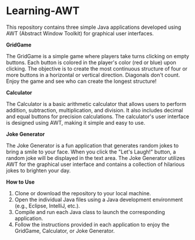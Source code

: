 # Learning-AWT
This repository contains three simple Java applications developed using AWT (Abstract Window Toolkit) for graphical user interfaces.

**GridGame**

The GridGame is a simple game where players take turns clicking on empty buttons. Each button is colored in the player's color (red or blue) upon clicking. The objective is to create the most continuous structure of four or more buttons in a horizontal or vertical direction. Diagonals don't count. Enjoy the game and see who can create the longest structure!

**Calculator**

The Calculator is a basic arithmetic calculator that allows users to perform addition, subtraction, multiplication, and division. It also includes decimal and equal buttons for precision calculations. The calculator's user interface is designed using AWT, making it simple and easy to use.

**Joke Generator**

The Joke Generator is a fun application that generates random jokes to bring a smile to your face. When you click the "Let's Laugh!" button, a random joke will be displayed in the text area. The Joke Generator utilizes AWT for the graphical user interface and contains a collection of hilarious jokes to brighten your day.

**How to Use**

1. Clone or download the repository to your local machine.
2. Open the individual Java files using a Java development environment (e.g., Eclipse, IntelliJ, etc.).
3. Compile and run each Java class to launch the corresponding application.
4. Follow the instructions provided in each application to enjoy the GridGame, Calculator, or Joke Generator.
